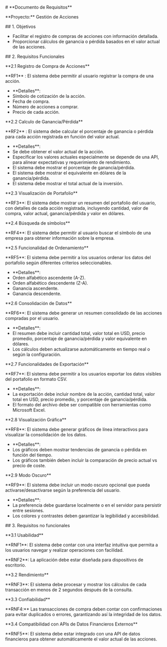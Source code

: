 ﻿\# \*\*Documento de Requisitos\*\*

\*\*Proyecto:\*\* Gestión de Acciones

\## 1\. Objetivos

- Facilitar el registro de compras de acciones con información detallada.
- Proporcionar cálculos de ganancia o pérdida basados ​​en el valor actual de las acciones.

\## 2\. Requisitos Funcionales

\*\*2.1 Registro de Compra de Acciones\*\*

\*\*RF1\*\* : El sistema debe permitir al usuario registrar la compra de una acción.

- \*\*Detalles\*\*:
- Símbolo de cotización de la acción.
- Fecha de compra.
- Número de acciones a comprar.
- Precio de cada acción.

\*\*2.2 Calculo de Ganancia/Pérdida\*\*

\*\*RF2\*\* : El sistema debe calcular el porcentaje de ganancia o pérdida para cada acción registrada en función del valor actual.

- \*\*Detalles\*\*:
- Se debe obtener el valor actual de la acción.
- Especificar los valores actuales especialmente se depende de una API, para alinear expectativas y requerimiento de rendimiento.
- El sistema debe mostrar el porcentaje de ganancia/pérdida.
- El sistema debe mostrar el equivalente en dólares de la ganancia/pérdida.
- El sistema debe mostrar el total actual de la inversión.

\*\*2.3 Visualización de Portafolio\*\*

\*\*RF3\*\*: El sistema debe mostrar un resumen del portafolio del usuario, con detalles de cada acción registrada, incluyendo cantidad, valor de compra, valor actual, ganancia/pérdida y valor en dólares.

\*\*2.4 Búsqueda de símbolos\*\*

\*\*RF4\*\*: El sistema debe permitir al usuario buscar el símbolo de una empresa para obtener información sobre la empresa.

\*\*2.5 Funcionalidad de Ordenamiento\*\*

\*\*RF5\*\*: El sistema debe permitir a los usuarios ordenar los datos del portafolio según diferentes criterios seleccionables.

- \*\*Detalles\*\*:
- Orden alfabético ascendente (A-Z).
- Orden alfabético descendente (Z-A).
- Ganancia ascendente.
- Ganancia descendente.

\*\*2.6 Consolidación de Datos\*\*

\*\*RF6\*\*: El sistema debe generar un resumen consolidado de las acciones compradas por el usuario.

- \*\*Detalles\*\*:
- El resumen debe incluir cantidad total, valor total en USD, precio promedio, porcentaje de ganancia/pérdida y valor equivalente en dólares.
- Los cálculos deben actualizarse automáticamente en tiempo real o según la configuración.

\*\*2.7 Funcionalidades de Exportación\*\*

\*\*RF7\*\*: El sistema debe permitir a los usuarios exportar los datos visibles del portafolio en formato CSV.

- \*\*Detalles\*\*:
- La exportación debe incluir nombre de la acción, cantidad total, valor total en USD, precio promedio, y porcentaje de ganancia/pérdida.
- El formato del archivo debe ser compatible con herramientas como Microsoft Excel.

\*\*2.8 Visualización Gráfica\*\*

\*\*RF8\*\*: El sistema debe generar gráficos de línea interactivos para visualizar la consolidación de los datos.

- \*\*Detalles\*\*:
- Los gráficos deben mostrar tendencias de ganancia o pérdida en función del tiempo.
- Los gráficos también deben incluir la comparación de precio actual vs precio de coste.

\*\*2.9 Modo Oscuro\*\*

\*\*RF9\*\*: El sistema debe incluir un modo oscuro opcional que pueda activarse/desactivarse según la preferencia del usuario.

- \*\*Detalles\*\*:
- La preferencia debe guardarse localmente o en el servidor para persistir entre sesiones.
- Los colores y contrastes deben garantizar la legibilidad y accesibilidad.

\## 3\. Requisitos no funcionales

\*\*3.1 Usabilidad\*\*

\*\*RNF1\*\*: El sistema debe contar con una interfaz intuitiva que permita a los usuarios navegar y realizar operaciones con facilidad.

\*\*RNF2\*\*: La aplicación debe estar diseñada para dispositivos de escritorio.

\*\*3.2 Rendimiento\*\*

\*\*RNF3\*\*: El sistema debe procesar y mostrar los cálculos de cada transacción en menos de 2 segundos después de la consulta.

\*\*3.3 Confiabilidad\*\*

\*\*RNF4:\*\* Las transacciones de compra deben contar con confirmaciones para evitar duplicados o errores, garantizando así la integridad de los datos.

\*\*3.4 Compatibilidad con APIs de Datos Financieros Externos\*\*

\*\*RNF5\*\*: El sistema debe estar integrado con una API de datos financieros para obtener automáticamente el valor actual de las acciones.
